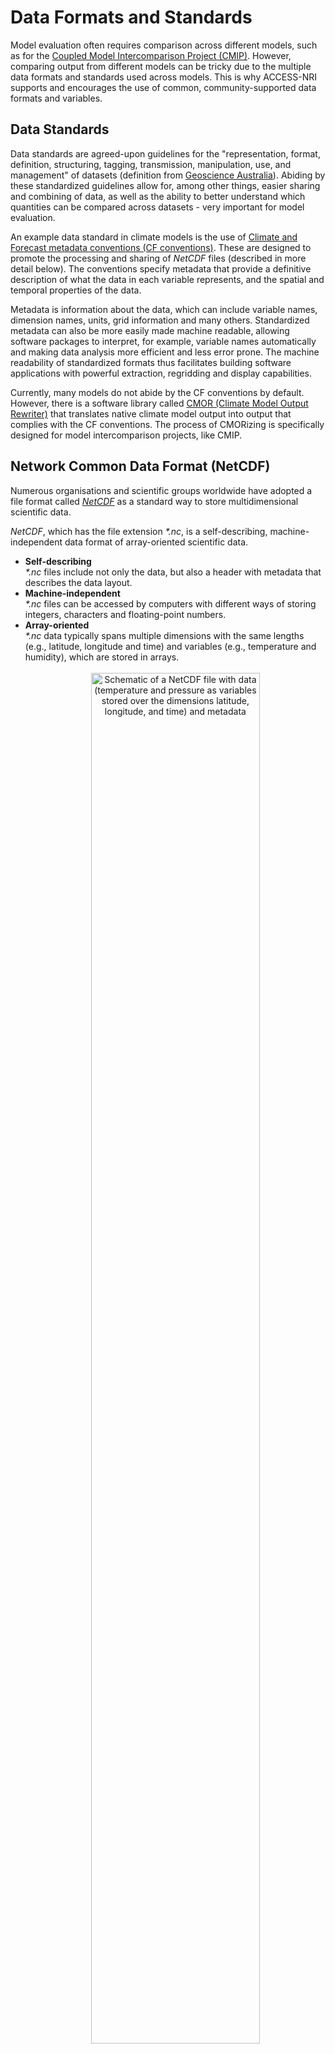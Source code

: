 # Data Formats and Standards

<!-- For this content, I have used a lot of text from this website: https://pro.arcgis.com/en/pro-app/latest/help/data/multidimensional/fundamentals-of-netcdf-data-storage.htm -->

Model evaluation often requires comparison across different models, such as for the [Coupled Model Intercomparison Project (CMIP)](https://wcrp-cmip.org). However, comparing output from different models can be tricky due to the multiple data formats and standards used across models. This is why ACCESS-NRI supports and encourages the use of common, community-supported data formats and variables.

## Data Standards
Data standards are agreed-upon guidelines for the "representation, format, definition, structuring, tagging, transmission, manipulation, use, and management" of datasets (definition from [Geoscience Australia](https://www.ga.gov.au/data-pubs/datastandards)). Abiding by these standardized guidelines allow for, among other things, easier sharing and combining of data, as well as the ability to better understand which quantities can be compared across datasets - very important for model evaluation.

An example data standard in climate models is the use of [Climate and Forecast metadata conventions (CF conventions)](http://cfconventions.org). These are designed to promote the processing and sharing of _NetCDF_ files (described in more detail below). The conventions specify metadata that provide a definitive description of what the data in each variable represents, and the spatial and temporal properties of the data. 

Metadata is information about the data, which can include variable names, dimension names, units, grid information and many others. Standardized metadata can also be more easily made machine readable, allowing software packages to interpret, for example, variable names automatically and making data analysis more efficient and less error prone. The machine readability of standardized formats thus facilitates building software applications with powerful extraction, regridding and display capabilities.

Currently, many models do not abide by the CF conventions by default. However, there is a software library called [CMOR (Climate Model Output Rewriter)](https://cmor.llnl.gov) that translates native climate model output into output that complies with the CF conventions. The process of CMORizing is specifically designed for model intercomparison projects, like CMIP.

## Network Common Data Format (NetCDF)

Numerous organisations and scientific groups worldwide have adopted a file format called [_NetCDF_](https://www.unidata.ucar.edu/software/netcdf/) as a standard way to store multidimensional scientific data.

<i>NetCDF</i>, which has the file extension <i>*.nc</i>, is a self-describing, machine-independent data format of array-oriented scientific data.

<ul>
<li><b>Self-describing</b>
    <br>
    <i>*.nc</i> files include not only the data, but also a header with metadata that describes the data layout.

<li><b>Machine-independent</b>
    <br>
    <i>*.nc</i> files can be accessed by computers with different ways of storing integers, characters and floating-point numbers.

<li><b>Array-oriented</b>
    <br>
    <i>*.nc</i> data typically spans multiple dimensions with the same lengths (e.g., latitude, longitude and time) and variables (e.g., temperature and humidity), which are stored in arrays.
    <br>
    <br>
    <div style="text-align: center;">
        <img src="../../../assets/model_evaluation/xarray2.png" alt="Schematic of a NetCDF file with data (temperature and pressure as variables stored over the dimensions latitude, longitude, and time) and metadata" title="xarray https://xarray.dev/" width="75%"/>
    </div>
</ul>

Data in a *NetCDF* file is stored in the form of arrays, where each *NetCDF* dimension has a name and a length. NetCDF variables and coordinates can also have a different number of dimensions.

For example, surface temperature variation over time at a fixed location would be stored as a one-dimensional array (with dimension *time*), whereas surface temperature that varies over a region at a fixed point in time would be stored as a two-dimensional array (with dimensions *longitude, latitude*). An example of three-dimensional (3D) data would be surface temperature varying with time over a region (with dimensions *longitude, latitude, time*), and four-dimensional (4D) data would be temperature varying with time over a region with varying altitude (with dimensions *longitude, latitude, altitude, time*).

## Loading NetCDF files

There are many ways of reading files, though a common way is via the Python package *xarray*. 
<br>
For more information, refer to a <a href="https://docs.xarray.dev/en/stable/getting-started-guide/quick-overview.html" target="_blank">quick overview of xarray</a> and <a href="https://tutorial.xarray.dev/intro.html" target="_blank">xarray tutorials</a>.

*xarray* is a python package avaliable through the conda environment on NCI. 
<br>
Hence, you can either use it directly (as shown below) or through the dataset capabilities of the [ACCESS-NRI Model Intake Catalog Tool](/model_evaluation/data/model_catalogs).

```
import xarray as xr
dataset = xr.open_dataset("example.nc")
dataset
```

<div style="text-align: center;">
     <img src="../../../assets/model_evaluation/netcdf_example.jpg" alt="Example of an actual NetCDF file with data (precipitation/rainfall over the dimensions latitude, longitude, and time) and metadata." title="Picture from https://pro.arcgis.com/en/pro-app/latest/help/data/multidimensional/fundamentals-of-netcdf-data-storage.html" width="60%"/>
 </div>

## Other Data formats

There are of course other formats of data that you might come across including grid, um, pp files for models and txt, ascii, dat, tiff for raw observations. For comparisons and evaluations these would be formatted with various extract, translate, load (ETL) methods.

<h6>References</h6>
<ul class="references">
    <li>
        <a href = "https://pro.arcgis.com/en/pro-app/latest/help/data/multidimensional/fundamentals-of-netcdf-data-storage.htm" target="_blank">https://pro.arcgis.com/en/pro-app/latest/help/data/multidimensional/fundamentals-of-netcdf-data-storage.htm</a>
    </li>